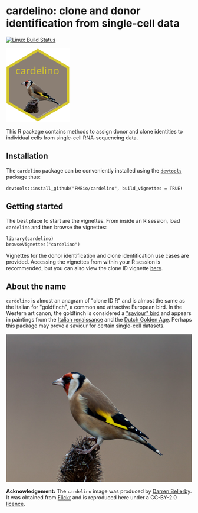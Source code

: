 # cardelino: clone and donor identification from single-cell data 

[![Linux Build Status](https://travis-ci.org/PMBio/cardelino.svg?branch=master)](https://travis-ci.org/PMBio/cardelino)

<img src=inst/cardelino_sticker.png height="200">

This R package contains methods to assign donor and clone identities to 
individual cells from single-cell RNA-sequencing data.

## Installation

The `cardelino` package can be conveniently installed using the 
[`devtools`](https://www.rstudio.com/products/rpackages/devtools/) package thus:

```{R}
devtools::install_github("PMBio/cardelino", build_vignettes = TRUE)
```

## Getting started

The best place to start are the vignettes. From inside an R session, load 
`cardelino` and then browse the vignettes:

```{r}
library(cardelino)
browseVignettes("cardelino")
```

Vignettes for the donor identification and clone identification use cases are 
provided. Accessing the vignettes from within your R session is recommended, but
you can also view the clone ID vignette [here](https://rawgit.com/PMBio/cardelino/master/inst/doc/vignette-cloneid.html).



## About the name

`cardelino` is almost an anagram of "clone ID R" and is almost the same as the 
Italian for "goldfinch", a common and attractive European bird. In the Western 
art canon, the goldfinch is considered a 
["saviour" bird](https://en.wikipedia.org/wiki/European_goldfinch) and appears 
in paintings from the 
[Italian renaissance](https://en.wikipedia.org/wiki/Madonna_del_cardellino) and 
the [Dutch Golden Age](https://en.wikipedia.org/wiki/The_Goldfinch_(painting)). 
Perhaps this package may prove a saviour for certain single-cell datasets.

<img src=inst/cardelino_med.jpg height="400">

**Acknowledgement:**
The `cardelino` image was produced by [Darren Bellerby](https://www.flickr.com/photos/world-birds/). It was obtained from
[Flickr](https://www.flickr.com/photos/world-birds/18740373165/in/photolist-uy2j3a-uxAdib-aLcHGB-9BjDvc-YkgQg7-QN9Tr1-BVjkHh-8oWiKC-WFkDcS-nhZzXt-Y4zM2h-zULNgX-7uZCFT-f5ghc4-Ugx9pj-UJ5tog-7v4rVy-7wsLpm-bru3Ha-JnmcUQ-frkUqa-bohcgU-KAB14-dieCGY-FJ6n6A-GHJ5UK-X2qjGh-8cAjtw-FshfBi-8cwZst-qEMHSX-dTtAUs-EtqKxo-oZdJB3-8cx1Tn-D1jHjU-PWzWY2-brtKfH-ch2tvW-qEFKTd-wVmxsG-oYZbhP-Aa5cBB-h6aQf6-9Bny23-ayfnFS-dgG2Kn-QUyKgf-bBc31B-cVik3)
and is reproduced here under a CC-BY-2.0
[licence](https://creativecommons.org/licenses/by/2.0/legalcode).


